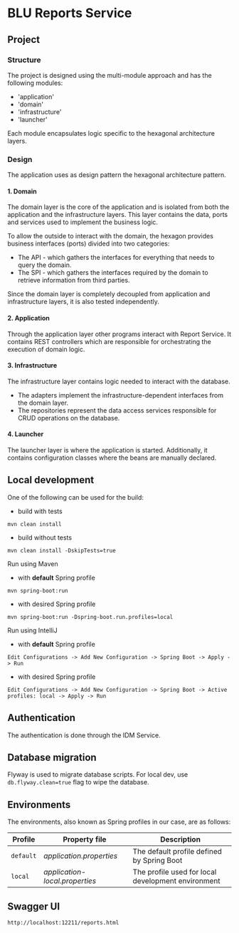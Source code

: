 # BLU Reports Service

## Project

### Structure

The project is designed using the multi-module approach and has the following modules:
- 'application'
- 'domain'
- 'infrastructure'
- 'launcher'

Each module encapsulates logic specific to the hexagonal architecture layers.

### Design

The application uses as design pattern the hexagonal architecture pattern.

#### 1. Domain

The domain layer is the core of the application and is isolated from both the application and the infrastructure layers.
This layer contains the data, ports and services used to implement the business logic.

To allow the outside to interact with the domain, the hexagon provides business interfaces (ports) divided into two categories:
- The API - which gathers the interfaces for everything that needs to query the domain.
- The SPI - which gathers the interfaces required by the domain to retrieve information from third parties.

Since the domain layer is completely decoupled from application and infrastructure layers, it is also tested independently.

#### 2. Application
Through the application layer other programs interact with Report Service.
It contains REST controllers which are responsible for orchestrating the execution of domain logic.

#### 3. Infrastructure
The infrastructure layer contains logic needed to interact with the database.
- The adapters implement the infrastructure-dependent interfaces from the domain layer.
- The repositories represent the data access services responsible for CRUD operations on the database.

#### 4. Launcher
The launcher layer is where the application is started.
Additionally, it contains configuration classes where the beans are manually declared.

## Local development
One of the following can be used for the build:
- build with tests

```mvn clean install```

- build without tests

```mvn clean install -DskipTests=true```

Run using Maven

- with **default** Spring profile

```
mvn spring-boot:run
```

- with desired Spring profile

```
mvn spring-boot:run -Dspring-boot.run.profiles=local
```

Run using IntelliJ

- with **default** Spring profile

```Edit Configurations -> Add New Configuration -> Spring Boot -> Apply -> Run```

- with desired Spring profile

```Edit Configurations -> Add New Configuration -> Spring Boot -> Active profiles: local -> Apply -> Run```

## Authentication
The authentication is done through the IDM Service.

## Database migration
Flyway is used to migrate database scripts. For local dev, use `db.flyway.clean=true` flag to wipe the database.

## Environments

The environments, also known as Spring profiles in our case, are as follows:

| Profile   | Property file                  | Description                                        |
|-----------|--------------------------------|----------------------------------------------------|
| `default` | *application.properties*       | The default profile defined by Spring Boot         |
| `local`   | *application-local.properties* | The profile used for local development environment |

## Swagger UI

```
http://localhost:12211/reports.html
```